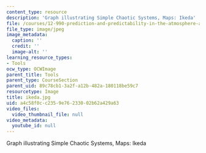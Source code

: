 ```yaml
---
content_type: resource
description: 'Graph illustrating Simple Chaotic Systems, Maps: Ikeda'
file: /courses/12-990-prediction-and-predictability-in-the-atmosphere-and-oceans-spring-2003/a4c58f0cc2359e76233002b62a429a63_ikeda.jpg
file_type: image/jpeg
image_metadata:
  caption: ''
  credit: ''
  image-alt: ''
learning_resource_types:
- Tools
ocw_type: OCWImage
parent_title: Tools
parent_type: CourseSection
parent_uid: 89c78cb1-3a2f-a12b-482a-180118be59c7
resourcetype: Image
title: ikeda.jpg
uid: a4c58f0c-c235-9e76-2330-02b62a429a63
video_files:
  video_thumbnail_file: null
video_metadata:
  youtube_id: null
---
```

Graph illustrating Simple Chaotic Systems, Maps: Ikeda

